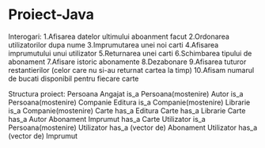# Proiect-Java


Interogari:
1.Afisarea datelor ultimului aboanment facut
2.Ordonarea utilizatorilor dupa nume
3.Imprumutarea unei noi carti
4.Afisarea imprumutului unui utilizator
5.Returnarea unei carti
6.Schimbarea tipului de abonament
7.Afisare istoric abonamente
8.Dezabonare
9.Afisarea tuturor restantierilor (celor care nu si-au returnat cartea la timp)
10.Afisam numarul de bucati disponibil pentru fiecare carte





Structura proiect:
Persoana
Angajat is_a Persoana(mostenire)
Autor is_a Persoana(mostenire)
Companie
Editura is_a Companie(mostenire)
Librarie is_a Companie(mostenire)
Carte has_a Editura
Carte has_a Librarie
Carte has_a Autor
Abonament
Imprumut has_a Carte
Utilizator is_a Persoana(mostenire)
Utilizator has_a (vector de) Abonament
Utilizator has_a (vector de) Imprumut

